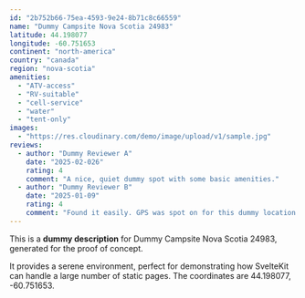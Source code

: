 ```yaml
---
id: "2b752b66-75ea-4593-9e24-8b71c8c66559"
name: "Dummy Campsite Nova Scotia 24983"
latitude: 44.198077
longitude: -60.751653
continent: "north-america"
country: "canada"
region: "nova-scotia"
amenities:
  - "ATV-access"
  - "RV-suitable"
  - "cell-service"
  - "water"
  - "tent-only"
images:
  - "https://res.cloudinary.com/demo/image/upload/v1/sample.jpg"
reviews:
  - author: "Dummy Reviewer A"
    date: "2025-02-026"
    rating: 4
    comment: "A nice, quiet dummy spot with some basic amenities."
  - author: "Dummy Reviewer B"
    date: "2025-01-09"
    rating: 4
    comment: "Found it easily. GPS was spot on for this dummy location."
---
```


This is a **dummy description** for Dummy Campsite Nova Scotia 24983, generated for the proof of concept.

It provides a serene environment, perfect for demonstrating how SvelteKit can handle a large number of static pages. The coordinates are 44.198077, -60.751653.
